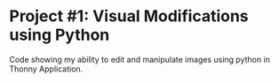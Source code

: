 # Project #1: Visual Modifications using Python
Code showing my ability to edit and manipulate images using python in Thonny Application.

